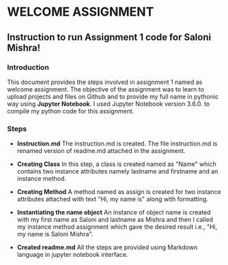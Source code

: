 # WELCOME ASSIGNMENT

## Instruction to run Assignment 1 code for Saloni Mishra!

### Introduction

This document provides the steps involved in assignment 1 named as welcome assignment. The objective of the assignment was to learn to upload projects and files on Github and to provide my full name in pythonic way using **Jupyter Notebook**. I used Jupyter Notebook version 3.6.0. to compile my python code for this assignment. 

### Steps
    
* **Instruction.md**   The instruction.md is created. The file instruction.md is renamed version of readme.md attached in the assignment.
    
    
* **Creating Class**  In this step, a class is created named as "Name" which contains two instance attributes namely lastname and firstname and an instance method.
    
    
* **Creating Method** A method named as assign is created for two instance attributes attached with text "Hi, my name is" along with formatting.
    
    
* **Instantiating the name object** An instance of object name is created with my first name as Saloni and lastname as Mishra and then I called my instance method assignment which gave the desired result i.e., "Hi, my name is Saloni Mishra".
    

* **Created readme.md** All the steps are provided using Markdown language in jupyter notebook interface.
